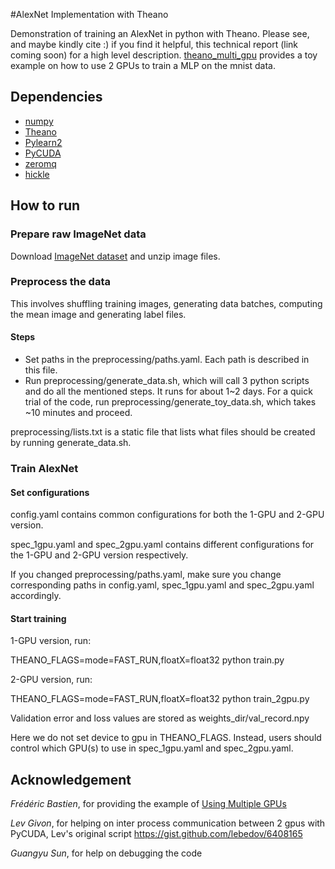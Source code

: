 #AlexNet Implementation with Theano

Demonstration of training an AlexNet in python with Theano.
Please see, and maybe kindly cite :) if you find it helpful, this technical report (link coming soon) for a high level description.
[theano_multi_gpu](https://github.com/uoguelph-mlrg/theano_multi_gpu) provides a toy example on how to use 2 GPUs to train a MLP on the mnist data.

## Dependencies
* [numpy](http://www.numpy.org/)
* [Theano](http://deeplearning.net/software/theano/)
* [Pylearn2](http://deeplearning.net/software/pylearn2/)
* [PyCUDA](http://mathema.tician.de/software/pycuda/)
* [zeromq](http://zeromq.org/bindings:python)
* [hickle](https://github.com/telegraphic/hickle)

## How to run

### Prepare raw ImageNet data
Download [ImageNet dataset](http://www.image-net.org/download-images) and unzip image files.

### Preprocess the data
This involves shuffling training images, generating data batches, computing the mean image and generating label files.

#### Steps
* Set paths in the preprocessing/paths.yaml. Each path is described in this file. 
* Run preprocessing/generate_data.sh, which will call 3 python scripts and do all the mentioned steps. It runs for about 1~2 days. For a quick trial of the code, run preprocessing/generate_toy_data.sh, which takes ~10 minutes and proceed.

preprocessing/lists.txt is a static file that lists what files should be created by running generate_data.sh.

### Train AlexNet

#### Set configurations
config.yaml contains common configurations for both the 1-GPU and 2-GPU version.

spec_1gpu.yaml and spec_2gpu.yaml contains different configurations for the 1-GPU and 2-GPU version respectively.

If you changed preprocessing/paths.yaml, make sure you change corresponding paths in config.yaml, spec_1gpu.yaml and spec_2gpu.yaml accordingly.
#### Start training

1-GPU version, run:

THEANO_FLAGS=mode=FAST_RUN,floatX=float32 python train.py

2-GPU version, run:

THEANO_FLAGS=mode=FAST_RUN,floatX=float32 python train_2gpu.py

Validation error and loss values are stored as weights_dir/val_record.npy

Here we do not set device to gpu in THEANO_FLAGS. Instead, users should control which GPU(s) to use in spec_1gpu.yaml and spec_2gpu.yaml.

## Acknowledgement
*Frédéric Bastien*, for providing the example of [Using Multiple GPUs](https://github.com/Theano/Theano/wiki/Using-Multiple-GPUs)

*Lev Givon*, for helping on inter process communication between 2 gpus with PyCUDA, Lev's original script https://gist.github.com/lebedov/6408165

*Guangyu Sun*, for help on debugging the code
